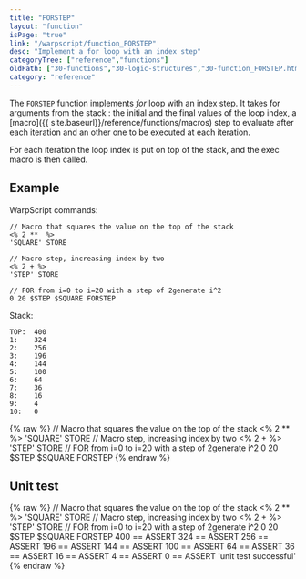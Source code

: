 ```yaml
---
title: "FORSTEP"
layout: "function"
isPage: "true"
link: "/warpscript/function_FORSTEP"
desc: "Implement a for loop with an index step"
categoryTree: ["reference","functions"]
oldPath: ["30-functions","30-logic-structures","30-function_FORSTEP.html.md"]
category: "reference"
---
```



The `FORSTEP` function implements *for* loop with an index step. 
It takes for arguments from the stack : the initial and the final values of the loop index,
a [macro]({{ site.baseurl}}/reference/functions/macros) step to evaluate after each iteration and an other one to be executed at each iteration.

For each iteration the loop index is put on top of the stack, and the exec macro is then called.

## Example ##

WarpScript commands:

    // Macro that squares the value on the top of the stack
    <% 2 **  %>
    'SQUARE' STORE
    
    // Macro step, increasing index by two
    <% 2 + %> 
    'STEP' STORE

    // FOR from i=0 to i=20 with a step of 2generate i^2
    0 20 $STEP $SQUARE FORSTEP


Stack:

    TOP:  400
    1:    324
    2:    256
    3:    196
    4:    144
    5:    100
    6:    64
    7:    36
    8:    16
    9:    4
    10:   0

{% raw %}
<warp10-warpscript-widget backend="{{backend}}"  exec-endpoint="{{execEndpoint}}">// Macro that squares the value on the top of the stack
<% 2 **  %>
'SQUARE' STORE
// Macro step, increasing index by two
<% 2 + %> 
'STEP' STORE
// FOR from i=0 to i=20 with a step of 2generate i^2
0 20 $STEP $SQUARE FORSTEP
</warp10-warpscript-widget>
{% endraw %}    


## Unit test ##

{% raw %}
<warp10-warpscript-widget backend="{{backend}}"  exec-endpoint="{{execEndpoint}}">// Macro that squares the value on the top of the stack
<% 2 **  %>
'SQUARE' STORE
// Macro step, increasing index by two
<% 2 + %> 
'STEP' STORE
// FOR from i=0 to i=20 with a step of 2generate i^2
0 20 $STEP $SQUARE FORSTEP
400 == ASSERT     324 == ASSERT     256 == ASSERT
196 == ASSERT     144 == ASSERT     100 == ASSERT
64 == ASSERT      36 == ASSERT       16 == ASSERT
4 == ASSERT       0 == ASSERT
'unit test successful'
</warp10-warpscript-widget>
{% endraw %}            
